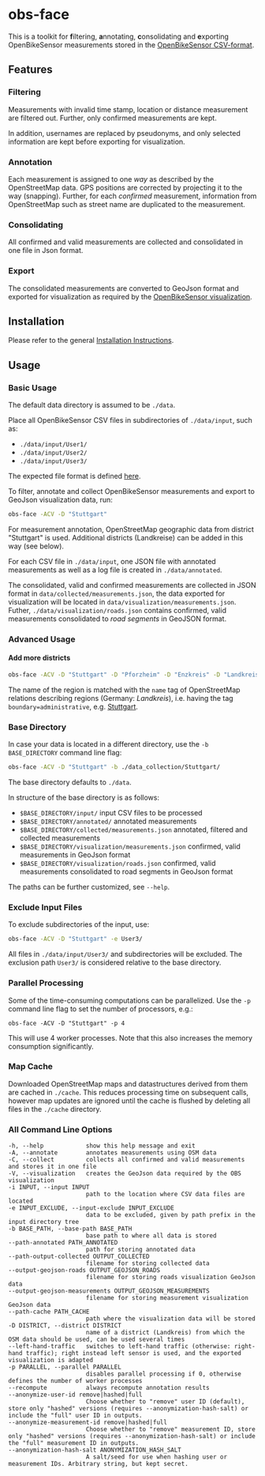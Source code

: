 # obs-face

This is a toolkit for **f**iltering, **a**nnotating, **c**onsolidating and **e**xporting OpenBikeSensor measurements stored in the
[OpenBikeSensor CSV-format](https://github.com/openbikesensor/OpenBikeSensorFirmware/blob/master/docs/software/firmware/csv_format.md).


## Features

### Filtering

Measurements with invalid time stamp, location or distance measurement are filtered out. Further, only confirmed measurements are kept.

In addition, usernames are replaced by pseudonyms, and only selected information are kept before exporting for visualization.

### Annotation

Each measurement is assigned to one _way_ as described by the OpenStreetMap data. GPS positions are corrected by 
projecting it to the way (snapping). Further, for each *confirmed* measurement, information from OpenStreetMap such as street name are duplicated to the measurement.

### Consolidating

All confirmed and valid measurements are collected and consolidated in one file in Json format.

### Export

The consolidated measurements are converted to GeoJson format and exported for visualization as required by the [OpenBikeSensor visualization](https://github.com/openbikesensor/OpenBikeSensor-Scripts/blob/main/visualization/README.md).

## Installation

Please refer to the general [Installation Instructions](../README.md).

## Usage

### Basic Usage

The default data directory is assumed to be `./data`.

Place all OpenBikeSensor CSV files in subdirectories of `./data/input`, such as:

* `./data/input/User1/`
* `./data/input/User2/`
* `./data/input/User3/`

The expected file format is defined [here](https://github.com/openbikesensor/OpenBikeSensorFirmware/blob/master/docs/software/firmware/csv_format.md). 

To filter, annotate and collect OpenBikeSensor measurements and export to GeoJson visualization data, run:

```bash
obs-face -ACV -D "Stuttgart"
```

For measurement annotation, OpenStreetMap geographic data from district
"Stuttgart" is used. Additional districts (Landkreise) can be added in this way
(see below).

For each CSV file in `./data/input`, one JSON file with annotated measurements as well as a log file is created in `./data/annotated`.

The consolidated, valid and confirmed measurements are collected in JSON format
in `data/collected/measurements.json`, the data exported for visualization will
be located in `data/visualization/measurements.json`. Futher,
`./data/visualization/roads.json` contains confirmed, valid measurements
consolidated to *road segments* in GeoJSON format.

### Advanced Usage

#### Add more districts

```bash
obs-face -ACV -D "Stuttgart" -D "Pforzheim" -D "Enzkreis" -D "Landkreis Böblingen" -D "Landkreis Ludwigsburg" -D "Rems-Murr-Kreis" -D "Landkreis Esslingen"`
```

The name of the region is matched with the `name` tag of OpenStreetMap
relations describing regions (Germany: *Landkreis*), i.e. having the tag
`boundary=administrative`, e.g.
[Stuttgart](https://www.openstreetmap.org/relation/2793104). 

### Base Directory

In case your data is located in a different directory, use the `-b
BASE_DIRECTORY` command line flag:

```bash
obs-face -ACV -D "Stuttgart" -b ./data_collection/Stuttgart/
```

The base directory defaults to `./data`. 

In structure of the base directory is as follows:

* `$BASE_DIRECTORY/input/` input CSV files to be processed
* `$BASE_DIRECTORY/annotated/` annotated measurements
* `$BASE_DIRECTORY/collected/measurements.json` annotated, filtered and collected measurements
* `$BASE_DIRECTORY/visualization/measurements.json` confirmed, valid measurements in GeoJson format 
* `$BASE_DIRECTORY/visualization/roads.json` confirmed, valid measurements consolidated to road segments in GeoJson format

The paths can be further customized, see `--help`.

### Exclude Input Files

To exclude subdirectories of the input, use:

```bash
obs-face -ACV -D "Stuttgart" -e User3/
```

All files in `./data/input/User3/` and subdirectories will be excluded. The
exclusion path `User3/` is considered relative to the base directory.

### Parallel Processing

Some of the time-consuming computations can be parallelized. Use the `-p`
command line flag to set the number of processors, e.g.:

```
obs-face -ACV -D "Stuttgart" -p 4
```

This will use 4 worker processes. Note that this also increases the memory
consumption significantly. 

### Map Cache

Downloaded OpenStreetMap maps and datastructures derived from them are cached
in `./cache`.  This reduces processing time on subsequent calls, however map
updates are ignored until the cache is flushed by deleting all files in the
`./cache` directory.

### All Command Line Options

```
-h, --help            show this help message and exit
-A, --annotate        annotates measurements using OSM data
-C, --collect         collects all confirmed and valid measurements and stores it in one file
-V, --visualization   creates the GeoJson data required by the OBS visualization
-i INPUT, --input INPUT
                      path to the location where CSV data files are located
-e INPUT_EXCLUDE, --input-exclude INPUT_EXCLUDE
                      data to be excluded, given by path prefix in the input directory tree
-b BASE_PATH, --base-path BASE_PATH
                      base path to where all data is stored
--path-annotated PATH_ANNOTATED
                      path for storing annotated data
--path-output-collected OUTPUT_COLLECTED
                      filename for storing collected data
--output-geojson-roads OUTPUT_GEOJSON_ROADS
                      filename for storing roads visualization GeoJson data
--output-geojson-measurements OUTPUT_GEOJSON_MEASUREMENTS
                      filename for storing measurement visualization GeoJson data
--path-cache PATH_CACHE
                      path where the visualization data will be stored
-D DISTRICT, --district DISTRICT
                      name of a district (Landkreis) from which the OSM data should be used, can be used several times
--left-hand-traffic   switches to left-hand traffic (otherwise: right-hand traffic); right instead left sensor is used, and the exported visualization is adapted
-p PARALLEL, --parallel PARALLEL
                      disables parallel processing if 0, otherwise defines the number of worker processes
--recompute           always recompute annotation results
--anonymize-user-id remove|hashed|full
                      Choose whether to "remove" user ID (default), store only "hashed" versions (requires --anonymization-hash-salt) or include the "full" user ID in outputs.
--anonymize-measurement-id remove|hashed|full
                      Choose whether to "remove" measurement ID, store only "hashed" versions (requires --anonymization-hash-salt) or include the "full" measurement ID in outputs.
--anonymization-hash-salt ANONYMIZATION_HASH_SALT
                      A salt/seed for use when hashing user or measurement IDs. Arbitrary string, but kept secret.

```
